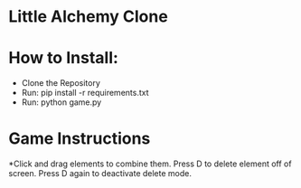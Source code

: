 # Little Alchemy Clone

# How to Install:
* Clone the Repository
* Run: pip install -r requirements.txt
* Run: python game.py
# Game Instructions
*Click and drag elements to combine them. Press D to delete element off of screen. Press D again to deactivate delete mode.